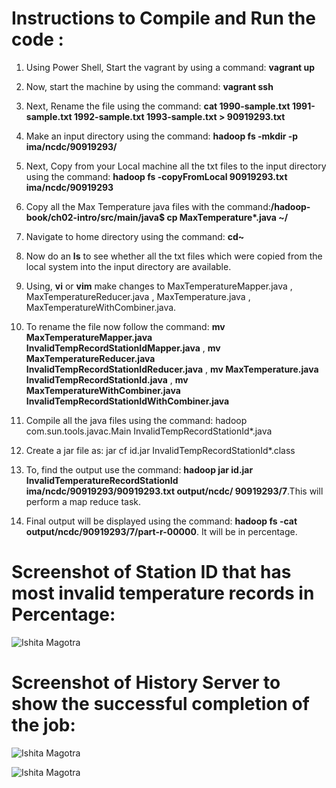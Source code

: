 # Instructions to Compile and Run the code :

1. Using Power Shell, Start the vagrant by using a command: **vagrant up**
2. Now, start the machine by using the command: **vagrant ssh**
3. Next, Rename the file using the command: **cat 1990-sample.txt 1991-sample.txt 1992-sample.txt 1993-sample.txt > 90919293.txt**
4. Make an input directory using the command: **hadoop fs -mkdir -p ima/ncdc/90919293/**
5. Next, Copy from your Local machine all the txt files to the input directory using the command: **hadoop fs -copyFromLocal 90919293.txt ima/ncdc/90919293**
6. Copy all the Max Temperature java files with the command:**/hadoop-book/ch02-intro/src/main/java$ cp MaxTemperature*.java ~/**
7. Navigate to home directory using the command: **cd~**
8. Now do an **ls** to see whether all the txt files which were copied from the local system into the input directory are available. 
9. Using, **vi** or **vim** make changes to MaxTemperatureMapper.java , MaxTemperatureReducer.java , MaxTemperature.java , MaxTemperatureWithCombiner.java.
10. To rename the file now follow the command: **mv MaxTemperatureMapper.java InvalidTempRecordStationIdMapper.java** ,
                                               **mv MaxTemperatureReducer.java InvalidTempRecordStationIdReducer.java** ,
                                               **mv MaxTemperature.java InvalidTempRecordStationId.java** ,
                                               **mv MaxTemperatureWithCombiner.java InvalidTempRecordStationIdWithCombiner.java**
                                               
                                               
11. Compile all the java files using the command: hadoop com.sun.tools.javac.Main InvalidTempRecordStationId*.java
12. Create a jar file as: jar cf id.jar InvalidTempRecordStationId*.class
13. To, find the output use the command: **hadoop jar id.jar InvalidTemperatureRecordStationId ima/ncdc/90919293/90919293.txt output/ncdc/
90919293/7**.This will perform a map reduce task. 
14. Final output will be displayed using the command: **hadoop fs -cat output/ncdc/90919293/7/part-r-00000**. It will be in percentage.
                                                     
 
# Screenshot of Station ID that has most invalid temperature records in Percentage: 
![Ishita Magotra](https://github.com/illinoistech-itm/imagotra/blob/master/ITMD-521/Week-05/item-three/OUTPUTPercent.JPG)

# Screenshot of History Server to show the successful completion of the job:
![Ishita Magotra](https://github.com/illinoistech-itm/imagotra/blob/master/ITMD-521/Week-05/item-three/Jobhistory.JPG)

![Ishita Magotra](https://github.com/illinoistech-itm/imagotra/blob/master/ITMD-521/Week-05/item-three/JobHistory1.JPG)

